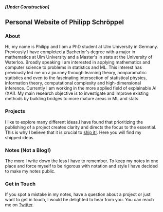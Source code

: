 ##### *[Under Construction]*

## Personal Website of Philipp Schröppel

### About
Hi, my name is Philipp and I am a PhD student at Ulm University in Germany. Previously I have completed a Bacherlor's degree with a major in mathematics at Ulm University and a Master's in stats at the University of Waterloo. Broadly speaking I am interested in applying mathematics and computer science to problems in statistics and ML. This interest has previously led me on a journey through learning theory, nonparamatric statistics and even to the fascinating intersection of statistical physics, information theory, computational complexity and high-dimensional inference. Currently I am working in the more applied field of explainable AI (XAI). My main research objective is to investigate and improve existing methods by building bridges to more mature areas in ML and stats.


### Projects
I like to explore many different ideas.I have found that prioritizing the publishing of a project creates clarity and directs the focus to the essential. This is why I believe that it is crucial to [ship it!](https://changelog.com/shipit). Here you will find my shipped ideas.


### Notes (Not a Blog!)
The more I write down the less I have to remember. To keep my notes in one place and force myself to be rigorous with notation and style I have decided to make my notes public. 


### Get in Touch
If you spot a mistake in my notes, have a question about a project or just want to get in touch, I would be delighted to hear from you. You can reach me on [Twitter](https://twitter.com/schroppel_p).



